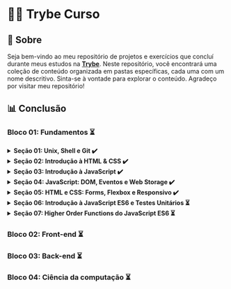 # 👨‍💻 Trybe Curso
## 📌 Sobre

Seja bem-vindo ao meu repositório de projetos e exercícios que concluí durante meus estudos na [**Trybe**](https://www.betrybe.com/). Neste repositório, você encontrará uma coleção de conteúdo organizada em pastas específicas, cada uma com um nome descritivo. Sinta-se à vontade para explorar o conteúdo. Agradeço por visitar meu repositório!

## 📊 Conclusão

### Bloco 01: Fundamentos ⏳

<details>
  <summary><strong>Seção 01: Unix, Shell e Git ✔️</strong></summary></br>

  - [x] Dia 01: Unix & Shell
  - [x] Dia 02: Git - O que é e para que serve
  - [x] Dia 03: Git & GitHub - Entendendo os comandos
</details>

<details>
  <summary><strong>Seção 02: Introdução à HTML & CSS ✔️</strong></summary></br>

  - [x] Dia 01: HTML & CSS - Estruturas de página
  - [x] Dia 02: HTML & CSS - Primeiros passos em CSS
  - [x] Dia 03: HTML & CSS - Seletores e posicionamento
  - [x] Dia 04: HTML Semântico
</details>

<details>
  <summary><strong>Seção 03: Introdução à JavaScript ✔️</strong></summary></br>

  - [x] Dia 01: JavaScript - Primeiros passos
  - [x] Dia 02: JavaScript - Array e loop For
  - [x] Dia 03: JavaScript - Funções
  - [x] Dia 04: JavaScript - Objetos
  - [x] Dia 05: JavaScript ES6 - let, const, arrow functions e template literals
</details>

<details>
  <summary><strong>Seção 04: JavaScript: DOM, Eventos e Web Storage ✔️</strong></summary></br>

  - [x] Dia 01: JavaScript - DOM e seletores
  - [x] Dia 02: JavaScript - Trabalhando com elementos
  - [x] Dia 03: JavaScript - Eventos
  - [x] Dia 04: JavaScript - Web Storage
</details>

<details>
  <summary><strong>Seção 05: HTML e CSS: Forms, Flexbox e Responsivo ✔️</strong></summary></br>

  - [x] Dia 01: HTML & CSS - Forms
  - [x] Dia 02: Bibliotecas JavaScript e Frameworks CSS
  - [x] Dia 03: CSS Flexbox - Parte 1
  - [x] Dia 04: CSS Flexbox - Parte 2
  - [x] Dia 05: CSS Responsivo - Mobile First
</details>

<details>
  <summary><strong>Seção 06: Introdução à JavaScript ES6 e Testes Unitários ⏳</strong></summary></br>

  - [x] Dia 01: Fluxo de exceções e manipulação de objetos
  - [ ] Dia 02: Primeiros passos em Jest
  - [ ] Dia 03: Matchers e cobertura de código
</details>

<details>
  <summary><strong>Seção 07: Higher Order Functions do JavaScript ES6 ⏳</strong></summary></br>

  - [ ] Dia 01: Introdução a Higher Order Functions 
  - [ ] Dia 02: Higher Order Functions - Sort e map
  - [ ] Dia 03: Higher Order Functions - Filter e reduce
  - [ ] Dia 04: JavaScript ES6 - Spread operator, rest parameters e object destructuring
  - [ ] Dia 05: JavaScript ES6 - Array destructuring, Default destructuring, Object property shorthand e fault parameters
</details>

### Bloco 02: Front-end ⏳
### Bloco 03: Back-end ⏳
### Bloco 04: Ciência da computação ⏳
